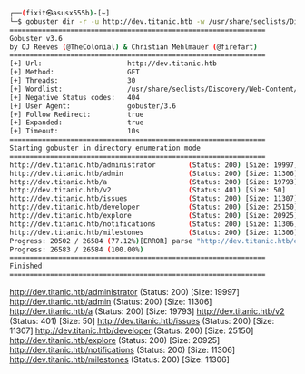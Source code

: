 

```sh
┌──(fixit㉿asusx555b)-[~]
└─$ gobuster dir -r -u http://dev.titanic.htb -w /usr/share/seclists/Discovery/Web-Content/raft-medium-directories-lowercase.txt -t 30 -e
===============================================================
Gobuster v3.6
by OJ Reeves (@TheColonial) & Christian Mehlmauer (@firefart)
===============================================================
[+] Url:                     http://dev.titanic.htb
[+] Method:                  GET
[+] Threads:                 30
[+] Wordlist:                /usr/share/seclists/Discovery/Web-Content/raft-medium-directories-lowercase.txt
[+] Negative Status codes:   404
[+] User Agent:              gobuster/3.6
[+] Follow Redirect:         true
[+] Expanded:                true
[+] Timeout:                 10s
===============================================================
Starting gobuster in directory enumeration mode
===============================================================
http://dev.titanic.htb/administrator        (Status: 200) [Size: 19997]
http://dev.titanic.htb/admin                (Status: 200) [Size: 11306]
http://dev.titanic.htb/a                    (Status: 200) [Size: 19793]
http://dev.titanic.htb/v2                   (Status: 401) [Size: 50]
http://dev.titanic.htb/issues               (Status: 200) [Size: 11307]
http://dev.titanic.htb/developer            (Status: 200) [Size: 25150]
http://dev.titanic.htb/explore              (Status: 200) [Size: 20925]
http://dev.titanic.htb/notifications        (Status: 200) [Size: 11306]
http://dev.titanic.htb/milestones           (Status: 200) [Size: 11306]
Progress: 20502 / 26584 (77.12%)[ERROR] parse "http://dev.titanic.htb/error\x1f_log": net/url: invalid control character in URL
Progress: 26583 / 26584 (100.00%)
===============================================================
Finished
===============================================================

```

http://dev.titanic.htb/administrator        (Status: 200) [Size: 19997]
http://dev.titanic.htb/admin                (Status: 200) [Size: 11306]
http://dev.titanic.htb/a                    (Status: 200) [Size: 19793]
http://dev.titanic.htb/v2                   (Status: 401) [Size: 50]
http://dev.titanic.htb/issues               (Status: 200) [Size: 11307]
http://dev.titanic.htb/developer            (Status: 200) [Size: 25150]
http://dev.titanic.htb/explore              (Status: 200) [Size: 20925]
http://dev.titanic.htb/notifications        (Status: 200) [Size: 11306]
http://dev.titanic.htb/milestones           (Status: 200) [Size: 11306]

